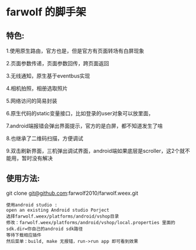 # farwolf 的脚手架
## 特色:
1.使用原生路由，官方也是，但是官方有页面转场有白屏现象

2.页面参数传递，页面参数回传，跨页面返回

3.无线通知，原生基于eventbus实现

4.相机拍照，相册选取照片

5.网络访问的简易封装

6.原生代码的static变量接口，比如登录的user对象可以放里面，

7.android端报错会弹出界面提示，官方的是白屏，都不知道发生了啥

8.也继承了二维码扫描，方便调试

9.双击刷新界面，三机弹出调试界面，android端如果底层是scroller，这2个就不能用，暂时没有解决

## 使用方法:

git clone  git@github.com:farwolf2010/farwolf.weex.git

```android:
使用android studio :
open an existing Android studio Porject
选择farwolf.weex/platforms/android/vshop目录
修改：farwolf.weex/platforms/android/vshop/local.properties 里面的
sdk.dir=你自己的android sdk路径
等待下载相应插件
然后菜单：build, make 无报错，run->run app 即可看到效果





